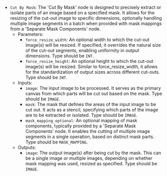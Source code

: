 - `Cut By Mask`: The 'Cut By Mask' node is designed to precisely extract or isolate parts of an image based on a specified mask. It allows for the resizing of the cut-out image to specific dimensions, optionally handling multiple image segments in a batch when provided with mask mappings from a 'Separate Mask Components' node.
    - Parameters:
        - `force_resize_width`: An optional width to which the cut-out image(s) will be resized. If specified, it overrides the natural size of the cut-out segments, enabling uniformity in output dimensions. Type should be `INT`.
        - `force_resize_height`: An optional height to which the cut-out image(s) will be resized. Similar to force_resize_width, it allows for the standardization of output sizes across different cut-outs. Type should be `INT`.
    - Inputs:
        - `image`: The input image to be processed. It serves as the primary canvas from which parts will be cut out based on the mask. Type should be `IMAGE`.
        - `mask`: The mask that defines the areas of the input image to be cut out. It acts as a stencil, specifying which parts of the image are to be extracted or isolated. Type should be `IMAGE`.
        - `mask_mapping_optional`: An optional mapping of mask components, typically provided by a 'Separate Mask Components' node. It enables the cutting of multiple image segments in a single operation, based on distinct mask parts. Type should be `MASK_MAPPING`.
    - Outputs:
        - `image`: The output image(s) after being cut by the mask. This can be a single image or multiple images, depending on whether mask mapping was used, resized as specified. Type should be `IMAGE`.
